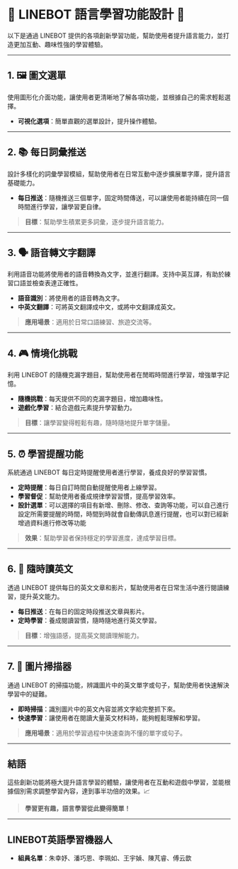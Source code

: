 # 🌟 LINEBOT 語言學習功能設計 🌟

以下是通過 LINEBOT 提供的各項創新學習功能，幫助使用者提升語言能力，並打造更加互動、趣味性強的學習體驗。

---

## 1. 🖼️ **圖文選單**
使用圖形化介面功能，讓使用者更清晰地了解各項功能，並根據自己的需求輕鬆選擇。

- **可視化選項**：簡單直觀的選單設計，提升操作體驗。

---

## 2. 📚 **每日詞彙推送**
設計多樣化的詞彙學習模組，幫助使用者在日常互動中逐步擴展單字庫，提升語言基礎能力。

- **每日推送**：隨機推送三個單字，固定時間傳送，可以讓使用者能持續在同一個時間進行學習，讓學習更自律。

> **目標**：幫助學生積累更多詞彙，逐步提升語言能力。

---

## 3. 🗣️ **語音轉文字翻譯**
利用語音功能將使用者的語音轉換為文字，並進行翻譯。支持中英互譯，有助於練習口語並檢查表達正確性。

- **語音識別**：將使用者的語音轉為文字。
- **中英文翻譯**：可將英文翻譯成中文，或將中文翻譯成英文。

> **應用場景**：適用於日常口語練習、旅遊交流等。

---

## 4. 🎮 **情境化挑戰**
利用 LINEBOT 的隨機克漏字題目，幫助使用者在閒暇時間進行學習，增強單字記憶。

- **隨機挑戰**：每天提供不同的克漏字題目，增加趣味性。
- **遊戲化學習**：結合遊戲元素提升學習動力。

> **目標**：讓學習變得輕鬆有趣，隨時隨地提升單字儲量。

---

## 5. ⏰ **學習提醒功能**
系統通過 LINEBOT 每日定時提醒使用者進行學習，養成良好的學習習慣。

- **定時提醒**：每日自訂時間自動提醒使用者上線學習。
- **學習督促**：幫助使用者養成規律學習習慣，提高學習效率。
- **設計選單**：可以選擇的項目有新增、刪除、修改、查詢等功能，可以自己進行設定所需要提醒的時間，時間到時就會自動傳訊息進行提醒，也可以對已經新增過資料進行修改等功能

> **效果**：幫助學習者保持穩定的學習進度，達成學習目標。

---

## 6. 📖 **隨時讀英文**
透過 LINEBOT 提供每日的英文文章和影片，幫助使用者在日常生活中進行閱讀練習，提升英文能力。

- **每日推送**：在每日的固定時段推送文章與影片。
- **定時學習**：養成閱讀習慣，隨時隨地進行英文學習。

> **目標**：增強語感，提高英文閱讀理解能力。

---

## 7. 📸 **圖片掃描器**
通過 LINEBOT 的掃描功能，辨識圖片中的英文單字或句子，幫助使用者快速解決學習中的疑難。

- **即時掃描**：識別圖片中的英文內容並將文字給完整抓下來。
- **快速學習**：讓使用者在閱讀大量英文材料時，能夠輕鬆理解和學習。

> **應用場景**：適用於學習過程中快速查詢不懂的單字或句子。

---

## 結語

這些創新功能將極大提升語言學習的體驗，讓使用者在互動和遊戲中學習，並能根據個別需求調整學習內容，達到事半功倍的效果。📈

> **學習更有趣，語言學習從此變得簡單！**

---

## LINEBOT英語學習機器人

- **組員名單**：朱幸妤、潘巧恩、李珮如、王宇媜、陳芃睿、傅云歆
